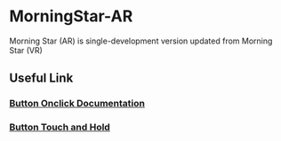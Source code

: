 # MorningStar-AR
Morning Star (AR) is single-development version updated from Morning Star (VR)

## Useful Link
### [Button Onclick Documentation](https://docs.unity3d.com/ScriptReference/UI.Button-onClick.html)
### [Button Touch and Hold](https://forum.unity.com/threads/touch-and-hold-a-button-on-new-ui.266065/)
